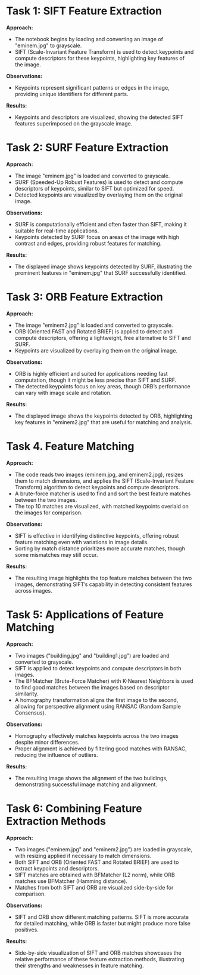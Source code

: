 # Task 1: SIFT Feature Extraction
**Approach:**


*   The notebook begins by loading and converting an image of "eminem.jpg" to grayscale.
*   SIFT (Scale-Invariant Feature Transform) is used to detect keypoints and compute descriptors for these keypoints, highlighting key features of the image.

**Observations:**
*   Keypoints represent significant patterns or edges in the image, providing unique identifiers for different parts.

**Results:**

*   Keypoints and descriptors are visualized, showing the detected SIFT features superimposed on the grayscale image.

# Task 2: SURF Feature Extraction
**Approach:**
*   The image "eminem.jpg" is loaded and converted to grayscale.
*   SURF (Speeded-Up Robust Features) is used to detect and compute descriptors of keypoints, similar to SIFT but optimized for speed.
*   Detected keypoints are visualized by overlaying them on the original image.

**Observations:**
*   SURF is computationally efficient and often faster than SIFT, making it suitable for real-time applications.
*   Keypoints detected by SURF focus on areas of the image with high contrast and edges, providing robust features for matching.

**Results:**
*   The displayed image shows keypoints detected by SURF, illustrating the prominent features in "eminem.jpg" that SURF successfully identified.

# Task 3: ORB Feature Extraction
**Approach:**
*   The image "eminem2.jpg" is loaded and converted to grayscale.
*   ORB (Oriented FAST and Rotated BRIEF) is applied to detect and compute descriptors, offering a lightweight, free alternative to SIFT and SURF.
*   Keypoints are visualized by overlaying them on the original image.

**Observations:**
*   ORB is highly efficient and suited for applications needing fast computation, though it might be less precise than SIFT and SURF.
*   The detected keypoints focus on key areas, though ORB’s performance can vary with image scale and rotation.

**Results:**
*   The displayed image shows the keypoints detected by ORB, highlighting key features in "eminem2.jpg" that are useful for matching and analysis.

# Task 4. Feature Matching
**Approach:**

*   The code reads two images (eminem.jpg, and eminem2.jpg), resizes them to match dimensions, and applies the SIFT (Scale-Invariant Feature Transform) algorithm to detect keypoints and compute descriptors.
*   A brute-force matcher is used to find and sort the best feature matches between the two images.
*   The top 10 matches are visualized, with matched keypoints overlaid on the images for comparison.

**Observations:**
*   SIFT is effective in identifying distinctive keypoints, offering robust feature matching even with variations in image details.
*   Sorting by match distance prioritizes more accurate matches, though some mismatches may still occur.

**Results:**
*   The resulting image highlights the top feature matches between the two images, demonstrating SIFT’s capability in detecting consistent features across images.

# Task 5: Applications of Feature Matching
**Approach:**
*   Two images ("building.jpg" and "building1.jpg") are loaded and converted to grayscale.
*   SIFT is applied to detect keypoints and compute descriptors in both images.
*   The BFMatcher (Brute-Force Matcher) with K-Nearest Neighbors is used to find good matches between the images based on descriptor similarity.
*   A homography transformation aligns the first image to the second, allowing for perspective alignment using RANSAC (Random Sample Consensus).

**Observations:**
*   Homography effectively matches keypoints across the two images despite minor differences.
*   Proper alignment is achieved by filtering good matches with RANSAC, reducing the influence of outliers.

**Results:**
*   The resulting image shows the alignment of the two buildings, demonstrating successful image matching and alignment.

# Task 6: Combining Feature Extraction Methods
**Approach:**
*   Two images ("eminem.jpg" and "eminem2.jpg") are loaded in grayscale, with resizing applied if necessary to match dimensions.
*   Both SIFT and ORB (Oriented FAST and Rotated BRIEF) are used to extract keypoints and descriptors.
*   SIFT matches are obtained with BFMatcher (L2 norm), while ORB matches use BFMatcher (Hamming distance).
*   Matches from both SIFT and ORB are visualized side-by-side for comparison.

**Observations:**
*   SIFT and ORB show different matching patterns. SIFT is more accurate for detailed matching, while ORB is faster but might produce more false positives.

**Results:**
*   Side-by-side visualization of SIFT and ORB matches showcases the relative performance of these feature extraction methods, illustrating their strengths and weaknesses in feature matching.
